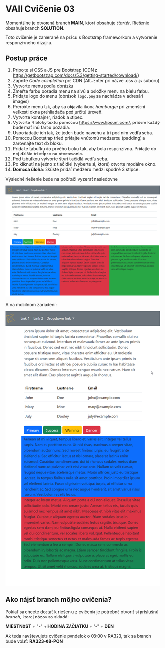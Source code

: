 # VAII Cvičenie 03
Momentálne je otvorená branch __MAIN__, ktorá obsahuje _štartér_. Riešenie obsahuje branch  __SOLUTION__.

Toto cvičenie je zamerané na prácu s Bootstrap frameworkom a vytvorenie responzívneho dizajnu.

##  Postup práce 

1. Pripojte si CSS a JS pre Bootstrap (CDN z https://getbootstrap.com/docs/5.3/getting-started/download/)
2. Zapnite *Code completion* pre CDN (Alt+Enter pri názve .css a .js súboru)
3. Vytvorte menu podľa obrázku
4. Zmeňte farbu pozadia menu na sivú a položky menu na bielu farbu.
5. Pridajte logo do menu (obrázok `logo.png` sa nachádza v adresári images)
6. Prerobte menu tak, aby sa objavila ikona *hamburger* pri zmenšení veľkosti okna prehliadača pod určitú úroveň.
7. Vytvorte kontajner, riadok a stĺpec.
8. Vytvorte 4 bloky textu pomocou https://www.lipsum.com/, pričom každý bude mať inú farbu pozadia.
9. Usporiadajte ich tak, že jeden bude navrchu a tri pod ním vedľa seba.
10. Pomocou Bootstrap tried pridajte vnútornú medzerou (padding) a zarovnajte text do bloku.
11. Pridajte tabuľku do prvého bloku tak, aby bola responzívna. Pridajte do nej ďalšie tri stĺpce na otestovanie. 
12. Pod tabuľkou vytvorte štyri tlačidlá vedľa seba.
13. Po kliknutí na jedno z tlačidiel (vyberte si, ktoré) otvorte modálne okno.
14. **Domáca úloha**: Skúste pridať medzeru medzi spodné 3 stĺpce.

Výsledné riešenie bude na počítači vyzerať nasledovne:

![desktop.png](desktop.png)

A na mobilnom zariadení:

![mobil.png](mobil.png)

## Ako nájsť branch môjho cvičenia?
Pokiaľ sa chcete dostať k riešeniu z cvičenia je potrebné otvoriť si príslušnú _branch_, ktorej názov sa skladá:

__MIESTNOST__ + "-" + __HODINA ZAČIATKU__ + "-" + __DEN__

Ak teda navštevujete cvičenie pondelok o 08:00 v RA323, tak sa branch bude volať: __RA323-08-PON__
